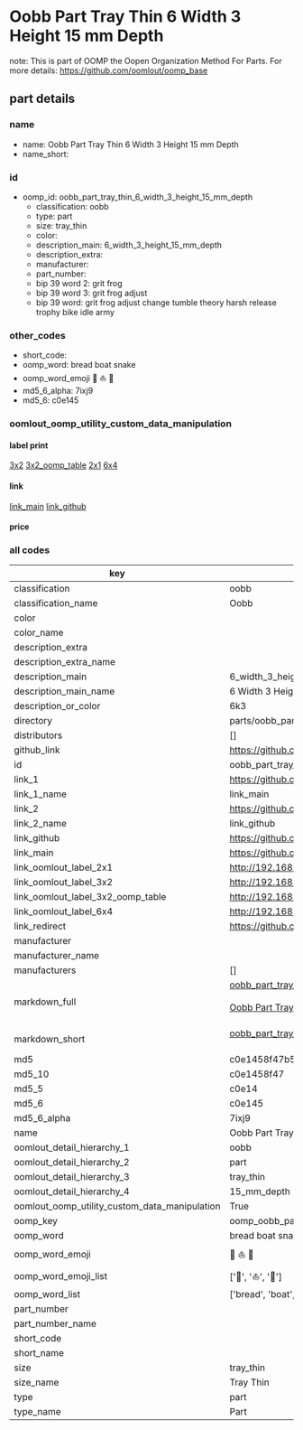# Oobb Part Tray Thin 6 Width 3 Height 15 mm Depth  

note: This is part of OOMP the Oopen Organization Method For Parts. For more details: https://github.com/oomlout/oomp_base

##  part details
  







### name
* name: Oobb Part Tray Thin 6 Width 3 Height 15 mm Depth
* name_short: 
### id
* oomp_id: oobb_part_tray_thin_6_width_3_height_15_mm_depth
  * classification: oobb
  * type: part
  * size: tray_thin
  * color: 
  * description_main: 6_width_3_height_15_mm_depth
  * description_extra: 
  * manufacturer: 
  * part_number: 
  * bip 39 word 2: grit frog
  * bip 39 word 3: grit frog adjust
  * bip 39 word: grit frog adjust change tumble theory harsh release trophy bike idle army

### other_codes
* short_code: 
* oomp_word: bread boat snake
* oomp_word_emoji :bread: :boat: :snake:
* md5_6_alpha: 7ixj9
* md5_6: c0e145






### oomlout_oomp_utility_custom_data_manipulation
#### label print
[3x2](http://192.168.1.245:1112/?label=oomp%207ixj9)
[3x2_oomp_table](http://192.168.1.108:1112/?label=oomp%207ixj9)
[2x1](http://192.168.1.242:1112/?label=oomp%207ixj9)
[6x4](http://192.168.1.55:1112/?label=oomp%207ixj9)    

#### link

[link_main](https://github.com/oomlout/oomlout_oomp_version_1_messy/tree/main/parts/oobb_part_tray_thin_6_width_3_height_15_mm_depth) [link_github](https://github.com/oomlout/oomlout_oomp_version_1_messy/tree/main/parts/oobb_part_tray_thin_6_width_3_height_15_mm_depth)                             

#### price







### all codes 
| key | value |  
| --- | --- |  
| classification | oobb |  
| classification_name | Oobb |  
| color |  |  
| color_name |  |  
| description_extra |  |  
| description_extra_name |  |  
| description_main | 6_width_3_height_15_mm_depth |  
| description_main_name | 6 Width 3 Height 15 mm Depth |  
| description_or_color | 6k3 |  
| directory | parts/oobb_part_tray_thin_6_width_3_height_15_mm_depth |  
| distributors | [] |  
| github_link | https://github.com/oomlout/oomlout_oomp_part_src/tree/main/parts/oobb_part_tray_thin_6_width_3_height_15_mm_depth |  
| id | oobb_part_tray_thin_6_width_3_height_15_mm_depth |  
| link_1 | https://github.com/oomlout/oomlout_oomp_version_1_messy/tree/main/parts/oobb_part_tray_thin_6_width_3_height_15_mm_depth |  
| link_1_name | link_main |  
| link_2 | https://github.com/oomlout/oomlout_oomp_version_1_messy/tree/main/parts/oobb_part_tray_thin_6_width_3_height_15_mm_depth |  
| link_2_name | link_github |  
| link_github | https://github.com/oomlout/oomlout_oomp_version_1_messy/tree/main/parts/oobb_part_tray_thin_6_width_3_height_15_mm_depth |  
| link_main | https://github.com/oomlout/oomlout_oomp_version_1_messy/tree/main/parts/oobb_part_tray_thin_6_width_3_height_15_mm_depth |  
| link_oomlout_label_2x1 | http://192.168.1.242:1112/?label=oomp%207ixj9 |  
| link_oomlout_label_3x2 | http://192.168.1.245:1112/?label=oomp%207ixj9 |  
| link_oomlout_label_3x2_oomp_table | http://192.168.1.108:1112/?label=oomp%207ixj9 |  
| link_oomlout_label_6x4 | http://192.168.1.55:1112/?label=oomp%207ixj9 |  
| link_redirect | https://github.com/oomlout/oomlout_oomp_version_1_messy/tree/main/parts/oobb_part_tray_thin_6_width_3_height_15_mm_depth |  
| manufacturer |  |  
| manufacturer_name |  |  
| manufacturers | [] |  
| markdown_full | [oobb_part_tray_thin_6_width_3_height_15_mm_depth](none)<br>[](none)<br>[Oobb Part Tray Thin 6 Width 3 Height 15 Mm Depth](none)<br><br> |  
| markdown_short | [oobb_part_tray_thin_6_width_3_height_15_mm_depth](none)<br><br> |  
| md5 | c0e1458f47b52d2b8175226207174b35 |  
| md5_10 | c0e1458f47 |  
| md5_5 | c0e14 |  
| md5_6 | c0e145 |  
| md5_6_alpha | 7ixj9 |  
| name | Oobb Part Tray Thin 6 Width 3 Height 15 mm Depth |  
| oomlout_detail_hierarchy_1 | oobb |  
| oomlout_detail_hierarchy_2 | part |  
| oomlout_detail_hierarchy_3 | tray_thin |  
| oomlout_detail_hierarchy_4 | 15_mm_depth |  
| oomlout_oomp_utility_custom_data_manipulation | True |  
| oomp_key | oomp_oobb_part_tray_thin_6_width_3_height_15_mm_depth |  
| oomp_word | bread boat snake |  
| oomp_word_emoji | :bread: :boat: :snake: |  
| oomp_word_emoji_list | [':bread:', ':boat:', ':snake:'] |  
| oomp_word_list | ['bread', 'boat', 'snake'] |  
| part_number |  |  
| part_number_name |  |  
| short_code |  |  
| short_name |  |  
| size | tray_thin |  
| size_name | Tray Thin |  
| type | part |  
| type_name | Part |  
